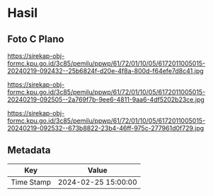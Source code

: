 # Hasil

## Foto C Plano

https://sirekap-obj-formc.kpu.go.id/3c85/pemilu/ppwp/61/72/01/10/05/6172011005015-20240219-092432--25b6824f-d20e-4f8a-800d-f64efe7d8c41.jpg

https://sirekap-obj-formc.kpu.go.id/3c85/pemilu/ppwp/61/72/01/10/05/6172011005015-20240219-092505--2a769f7b-9ee6-4811-9aa6-4df5202b23ce.jpg

https://sirekap-obj-formc.kpu.go.id/3c85/pemilu/ppwp/61/72/01/10/05/6172011005015-20240219-092532--673b8822-23b4-46ff-975c-277961d0f729.jpg


## Metadata

| Key        | Value               |
| ---------- | ------------------- |
| Time Stamp | 2024-02-25 15:00:00 |



